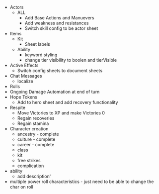 -   Actors
    -   ALL
        -   Add Base Actions and Manuevers
        -   Add weakness and resistances
        -   Switch skill config to be actor sheet
-   Items
    -   Kit
        -   Sheet labels
    -   Ability
        -   keyword styling
        -   change tier visibility to boolen and tierVisible
-   Active Effects
    -   Switch config sheets to document sheets
-   Chat Messages
    -   localize
-   Rolls
-   Ongoing Damage Automation at end of turn
-   Hope Tokens
    -   Add to hero sheet and add recovery functionality
-   Respite
    -   Move Victories to XP and make Victories 0
    -   Regain recoveries
    -   Regain stamina
-   Character creation
    -   ancestry - complete
    -   culture - complete
    -   career - complete
    -   class
    -   kit
    -   free strikes
    -   complication
-   ability
    -   add description'
-   multiple power roll characteristics - just need to be able to change the char on roll
